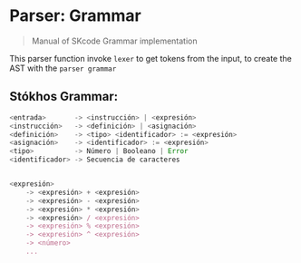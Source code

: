 # Parser: Grammar

> Manual of SKcode Grammar implementation

This parser function invoke `lexer` to get tokens from the input, to create the AST with the `parser grammar`

## Stókhos Grammar:
```js
<entrada>       -> <instrucción> | <expresión>
<instrucción>   -> <definición> | <asignación>
<definición>    -> <tipo> <identificador> := <expresión> 
<asignación>    -> <identificador> := <expresión>
<tipo>          -> Número | Booleano | Error
<identificador> -> Secuencia de caracteres


<expresión>
    -> <expresión> + <expresión>
    -> <expresión> - <expresión>
    -> <expresión> * <expresión>
    -> <expresión> / <expresión>
    -> <expresión> % <expresión>
    -> <expresión> ^ <expresión>
    -> <número>
    ...
```